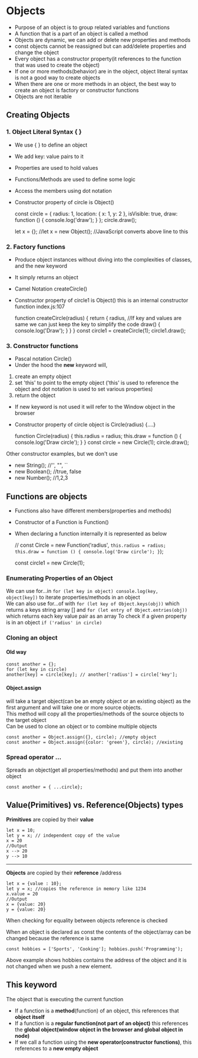 # Objects

- Purpose of an object is to group related variables and functions
- A function that is a part of an object is called a method
- Objects are dynamic, we can add or delete new properties and methods
- const objects cannot be reassigned but can add/delete properties and change the object
- Every object has a constructor property(it references to the function that was used to create the object)
- If one or more methods(behavior) are in the object, object literal syntax is not a good way to create objects
- When there are one or more methods in an object, the best way to create an object is factory or constructor functions
- Objects are not iterable

## Creating Objects

### 1. Object Literal Syntax { }

- We use { } to define an object
- We add key: value pairs to it
- Properties are used to hold values
- Functions/Methods are used to define some logic
- Access the members using dot notation
- Constructor property of circle is Object()


    const circle = {
        radius: 1,
        location: {
            x: 1,
            y: 2
        },
        isVisible: true,
        draw: function () {
            console.log('draw');
        }
    };
    circle.draw();

    let x = {};
    //let x = new Object(); //JavaScript converts above line to this

### 2. Factory functions

- Produce object instances without diving into the complexities of classes, and the new keyword
- It simply returns an object
- Camel Notation createCircle()
- Constructor property of circle1 is Object() this is an internal constructor function
  index.js:107


    function createCircle(radius) {
        return {
            radius, //If key and values are same we can just keep the key to simplify the code
            draw() {
                console.log('Draw');
            }
        }
    }
    const circle1 = createCircle(1);
    circle1.draw();

### 3. Constructor functions

- Pascal notation Circle()
- Under the hood the **new** keyword will,
1. create an empty object
2. set 'this' to point to the empty object ('this' is used to reference the object and dot notation is used to set various properties)
3. return the object
- If new keyword is not used it will refer to the Window object in the browser
- Constructor property of circle object is Circle(radius) {....}


    function Circle(radius) {
        this.radius = radius;
        this.draw = function () {
            console.log('Draw circle');
        }
    }
    const circle = new Circle(1);
    circle.draw();

Other constructor examples, but we don't use
- new String(); //'', "", ``
- new Boolean(); //true, false
- new Number(); //1,2,3

## Functions are objects

- Functions also have different members(properties and methods)
- Constructor of a Function is Function()
- When declaring a function internally it is represented as below


    //
    const Circle = new Function('radius', `
      this.radius = radius;
      this.draw = function () {
      console.log('Draw circle');
      }
    `);

    const circle1 = new Circle(1);


### Enumerating Properties of an Object

We can use for...in `for (let key in object) console.log(key, object[key])` to iterate properties/methods in an object  
We can also use for...of with `for (let key of Object.keys(obj))` which returns a keys string array []
and `for (let entry of Object.entries(obj))` which returns each key value pair as an array
To check if a given property is in an object `if ('radius' in circle)`

### Cloning an object

#### Old way

    const another = {};
    for (let key in circle)
    another[key] = circle[key]; // another['radius'] = circle['key'];

#### Object.assign

will take a target object(can be an empty object or an existing object) as the first argument
and will take one or more source objects.  
This method will copy all the properties/methods of the source objects to the target object  
Can be used to clone an object or to combine multiple objects

    const another = Object.assign({}, circle); //empty object
    const another = Object.assign({color: 'green'}, circle); //existing

### Spread operator ...

Spreads an object(get all properties/methods) and put them into another object

    const another = { ...circle};

## Value(Primitives) vs. Reference(Objects) types

**Primitives** are copied by their **value**

    let x = 10;
    let y = x; // independent copy of the value
    x = 20
    //Output 
    x --> 20
    y --> 10
---

**Objects** are copied by their **reference** /address

    let x = {value : 10};
    let y = x; //copies the reference in memory like 1234
    x.value = 20
    //Output
    x = {value: 20}
    y = {value: 20}

When checking for equality between objects reference is checked

When an object is declared as const the contents of the object/array can be changed because the reference is same  

`const hobbies = ['Sports', 'Cooking'];
hobbies.push('Programming');`

Above example shows hobbies contains the address of the object and it is not changed when we push a new element.

## This keyword

The object that is executing the current function
- If a function is a **method**(function) of an object, this references that **object itself**
- If a function is a **regular function(not part of an object)** this references the **global object(window object in the browser and global object in node)**
- If we call a function using the **new operator(constructor functions)**, this references to a **new empty object**

